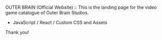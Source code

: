 
OUTER BRAIN (Official Website) ::
This is the landing page for the video game 
catalogue of Outer Brain Studios. 

+ JavaScript / React / Custom CSS and Assets

Thank you!